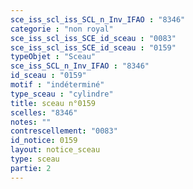 ```yaml
---
sce_iss_scl_iss_SCL_n_Inv_IFAO : "8346"
categorie : "non royal"
sce_iss_scl_iss_SCE_id_sceau : "0083"
sce_iss_scl_iss_SCE_id_sceau : "0159"
typeObjet : "Sceau"
sce_iss_SCL_n_Inv_IFAO : "8346"
id_sceau : "0159"
motif : "indéterminé"
type_sceau : "cylindre"
title: sceau n°0159
scelles: "8346"
notes: ""
contrescellement: "0083"
id_notice: 0159
layout: notice_sceau
type: sceau
partie: 2
---
```

